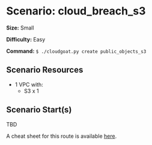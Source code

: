# Scenario: cloud_breach_s3

**Size:** Small

**Difficulty:** Easy

**Command:** `$ ./cloudgoat.py create public_objects_s3`

## Scenario Resources

* 1 VPC with:
  * S3 x 1

## Scenario Start(s)

TBD

A cheat sheet for this route is available [here](./cheat_sheet.md).
